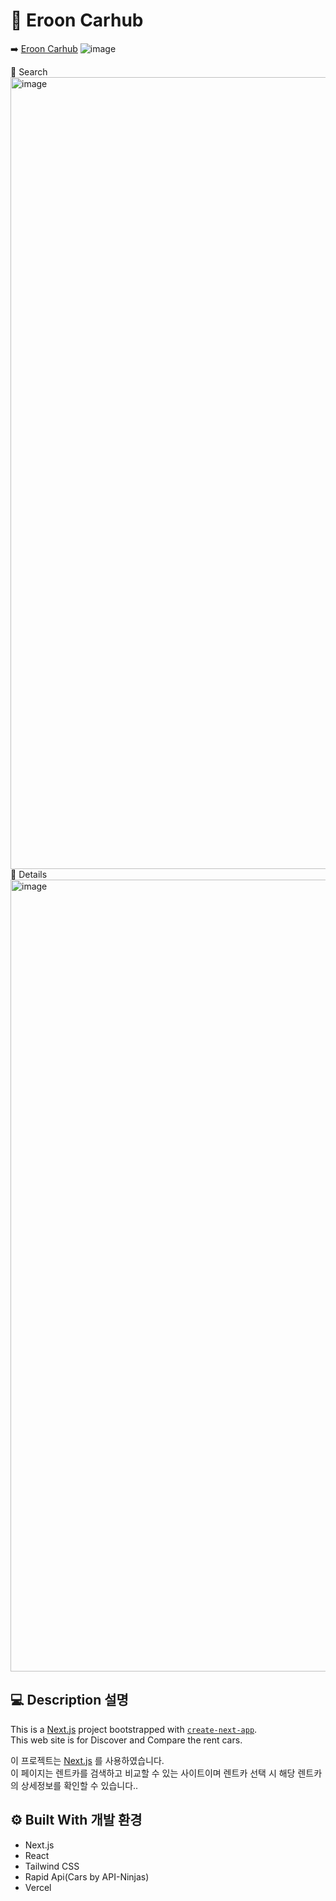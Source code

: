 # :green_heart: Eroon Carhub
:arrow_right: <a href="https://project-erooncarhub-1ubiuw6v0-eroonsungs-projects.vercel.app/" target="_blank">Eroon Carhub</a> 
![image](https://github.com/eroonsung/project-erooncarhub/assets/77269204/290a8a95-cf41-402d-9982-785fcee0b8a9)


📌 Search
<img width="1267" alt="image" src="https://github.com/eroonsung/project-erooncarhub/assets/77269204/bea8b85b-5844-4c90-be6f-dc81955e6e42">
📌 Details
<img width="1267" alt="image" src="https://github.com/eroonsung/project-erooncarhub/assets/77269204/04285c30-1a17-4e52-b811-31593aa85b17">



## :computer: Description 설명
This is a [Next.js](https://nextjs.org/) project bootstrapped with [`create-next-app`](https://github.com/vercel/next.js/tree/canary/packages/create-next-app).  
This web site is for Discover and Compare the rent cars.  

이 프로젝트는 [Next.js](https://nextjs.org/) 를 사용하였습니다.  
이 페이지는 렌트카를 검색하고 비교할 수 있는 사이트이며 렌트카 선택 시 해당 렌트카의 상세정보를 확인할 수 있습니다..

## :gear: Built With 개발 환경
- Next.js
- React
- Tailwind CSS
- Rapid Api(Cars by API-Ninjas)
- Vercel

